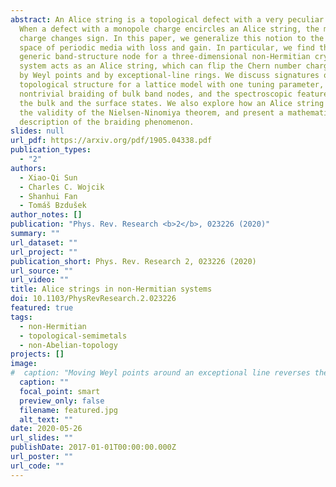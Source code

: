 ```yaml
---
abstract: An Alice string is a topological defect with a very peculiar feature.
  When a defect with a monopole charge encircles an Alice string, the monopole
  charge changes sign. In this paper, we generalize this notion to the momentum
  space of periodic media with loss and gain. In particular, we find that the
  generic band-structure node for a three-dimensional non-Hermitian crystalline
  system acts as an Alice string, which can flip the Chern number charge carried
  by Weyl points and by exceptional-line rings. We discuss signatures of this
  topological structure for a lattice model with one tuning parameter, including
  nontrivial braiding of bulk band nodes, and the spectroscopic features of both
  the bulk and the surface states. We also explore how an Alice string affects
  the validity of the Nielsen-Ninomiya theorem, and present a mathematical
  description of the braiding phenomenon.
slides: null
url_pdf: https://arxiv.org/pdf/1905.04338.pdf
publication_types:
  - "2"
authors:
  - Xiao-Qi Sun
  - Charles C. Wojcik
  - Shanhui Fan
  - Tomáš Bzdušek
author_notes: []
publication: "Phys. Rev. Research <b>2</b>, 023226 (2020)"
summary: ""
url_dataset: ""
url_project: ""
publication_short: Phys. Rev. Research 2, 023226 (2020)
url_source: ""
url_video: ""
title: Alice strings in non-Hermitian systems
doi: 10.1103/PhysRevResearch.2.023226
featured: true
tags:
  - non-Hermitian
  - topological-semimetals
  - non-Abelian-topology
projects: []
image:
#  caption: "Moving Weyl points around an exceptional line reverses their chirality. (image credit: Xiao-Qi Sun)"
  caption: ""
  focal_point: smart
  preview_only: false
  filename: featured.jpg
  alt_text: ""
date: 2020-05-26
url_slides: ""
publishDate: 2017-01-01T00:00:00.000Z
url_poster: ""
url_code: ""
---
```


